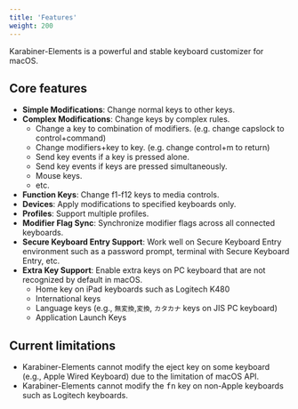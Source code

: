 ```yaml
---
title: 'Features'
weight: 200
---
```


Karabiner-Elements is a powerful and stable keyboard customizer for macOS.

## Core features

-   **Simple Modifications**: Change normal keys to other keys.
-   **Complex Modifications**: Change keys by complex rules.
    -   Change a key to combination of modifiers. (e.g. change capslock to control+command)
    -   Change modifiers+key to key. (e.g. change control+m to return)
    -   Send key events if a key is pressed alone.
    -   Send key events if keys are pressed simultaneously.
    -   Mouse keys.
    -   etc.
-   **Function Keys**: Change f1-f12 keys to media controls.
-   **Devices**: Apply modifications to specified keyboards only.
-   **Profiles**: Support multiple profiles.
-   **Modifier Flag Sync**: Synchronize modifier flags across all connected keyboards.
-   **Secure Keyboard Entry Support**: Work well on Secure Keyboard Entry environment such as a password prompt, terminal with Secure Keyboard Entry, etc.
-   **Extra Key Support**: Enable extra keys on PC keyboard that are not recognized by default in macOS.
    -   Home key on iPad keyboards such as Logitech K480
    -   International keys
    -   Language keys (e.g., `無変換`,`変換`, `カタカナ` keys on JIS PC keyboard)
    -   Application Launch Keys

## Current limitations

-   Karabiner-Elements cannot modify the eject key on some keyboard (e.g., Apple Wired Keyboard) due to the limitation of macOS API.
-   Karabiner-Elements cannot modify the <kbd>fn</kbd> key on non-Apple keyboards such as Logitech keyboards.
